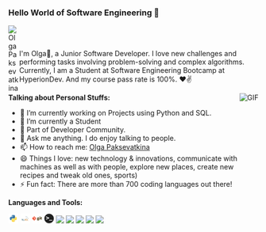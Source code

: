 ### Hello World of Software Engineering 👋

<!--
**Olga-creator/Olga-creator** is a ✨ _special_ ✨ repository because its `README.md` (this file) appears on your GitHub profile.

Here are some ideas to get you started:

- 🔭 I’m currently working on Projects using Python and SQL. 
- 🌱 I’m currently a Student - Software Engineering Bootcamp at HyperionDev.
- 👯 Part of Developer Community.
- 💬 Ask me anything. I do enjoy talking to people.
- 📫 How to reach me: ...
- 😄 Things I love: new technology & innovations, communicate with machines as well as with people, explore new places - travelling, create new recipes and tweak old ones, sports:)
- ⚡ Fun fact: There are more than 700 coding languages out there! ...
-->

</a>
<a href="https://www.linkedin.com/in/olga-paksevatkina-51b61064/">
<img align="left" alt="Olga Paksevatkina" width="22px" src="https://cdn.jsdelivr.net/npm/simple-icons@v3/icons/linkedin.svg" />
</a>
<br />

<br />
  
  
I'm Olga🙌, a Junior Software Developer. I love new challenges and performing tasks involving problem-solving and complex algorithms.
Currently, I am a Student at Software Engineering Bootcamp at HyperionDev. And my course pass rate is 100%. ❤✌


<img align="right" alt="GIF" src="https://github.com/Olga-creator/finalCapstone/blob/main/pic/Screenshot%20Python.png" />


**Talking about Personal Stuffs:**

- 🔭 I’m currently working on Projects using Python and SQL. 
- 🌱 I’m currently a Student
- 👯 Part of Developer Community.
- 💬 Ask me anything. I do enjoy talking to people.
- 📫 How to reach me: [Olga Paksevatkina](https://www.linkedin.com/in/olga-paksevatkina-51b61064/)
- 😄 Things I love: new technology & innovations, communicate with machines as well as with people, explore new places, create new recipes and tweak old ones, sports)
- ⚡ Fun fact: There are more than 700 coding languages out there!

**Languages and Tools:**


<code><img height="20" src="https://raw.githubusercontent.com/github/explore/80688e429a7d4ef2fca1e82350fe8e3517d3494d/topics/python/python.png"></code>
<code><img height="20" src="https://raw.githubusercontent.com/github/explore/80688e429a7d4ef2fca1e82350fe8e3517d3494d/topics/mysql/mysql.png"></code>
<code><img height="20" src="https://raw.githubusercontent.com/github/explore/80688e429a7d4ef2fca1e82350fe8e3517d3494d/topics/git/git.png"></code>
<code><img height="20" src="https://raw.githubusercontent.com/github/explore/80688e429a7d4ef2fca1e82350fe8e3517d3494d/topics/terminal/terminal.png"></code>
<code><img height="20" src="https://user-images.githubusercontent.com/117369262/212442191-c48a5124-3237-4216-a2a8-08255eb80f86.png"></code>
<code><img height="20" src="https://user-images.githubusercontent.com/117369262/212442238-400c3f86-cc6b-40ad-8433-5bd9159a086d.png"></code>
<code><img height="20" src="https://user-images.githubusercontent.com/117369262/212442140-e963ed5a-25a9-4fb9-ad2e-d27305da98de.png"></code>
<code><img height="20" src="https://user-images.githubusercontent.com/117369262/212442324-e7d81d59-a84a-4c9d-b2de-620e1f24c948.png"></code>
<code><img height="20" src="https://user-images.githubusercontent.com/117369262/212442371-4bf96299-e445-4863-ab7b-5edf278c8fd3.png"></code>

